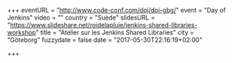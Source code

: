 +++
eventURL = "http://www.code-conf.com/doj/doj-gbg/"
event = "Day of Jenkins"
video = ""
country = "Suède"
slidesURL = "https://www.slideshare.net/roidelapluie/jenkins-shared-libraries-workshop"
title = "Atelier sur les Jenkins Shared Libraries"
city = "Göteborg"
fuzzydate = false
date = "2017-05-30T22:16:19+02:00"

+++


